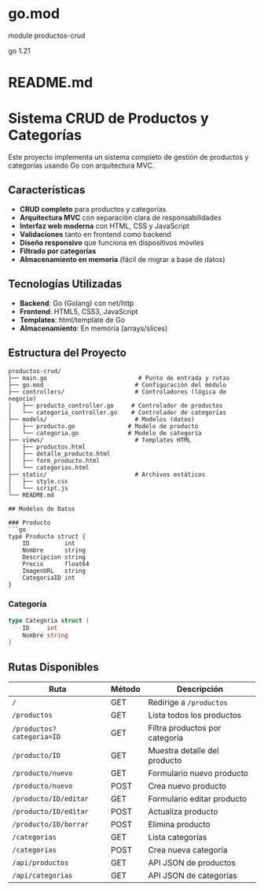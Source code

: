 # go.mod
module productos-crud

go 1.21

# README.md
# Sistema CRUD de Productos y Categorías

Este proyecto implementa un sistema completo de gestión de productos y categorías usando Go con arquitectura MVC.

## Características

- **CRUD completo** para productos y categorías
- **Arquitectura MVC** con separación clara de responsabilidades
- **Interfaz web moderna** con HTML, CSS y JavaScript
- **Validaciones** tanto en frontend como backend
- **Diseño responsivo** que funciona en dispositivos móviles
- **Filtrado por categorías**
- **Almacenamiento en memoria** (fácil de migrar a base de datos)

## Tecnologías Utilizadas

- **Backend**: Go (Golang) con net/http
- **Frontend**: HTML5, CSS3, JavaScript
- **Templates**: html/template de Go
- **Almacenamiento**: En memoria (arrays/slices)

## Estructura del Proyecto

```
productos-crud/
├── main.go                          # Punto de entrada y rutas
├── go.mod                          # Configuración del módulo
├── controllers/                    # Controladores (lógica de negocio)
│   ├── producto_controller.go     # Controlador de productos
│   └── categoria_controller.go    # Controlador de categorías
├── models/                         # Modelos (datos)
│   ├── producto.go               # Modelo de producto
│   └── categoria.go              # Modelo de categoría
├── views/                          # Templates HTML
│   ├── productos.html
│   ├── detalle_producto.html
│   ├── form_producto.html
│   └── categorias.html
├── static/                         # Archivos estáticos
│   ├── style.css
│   └── script.js
└── README.md

## Modelos de Datos

### Producto
```go
type Producto struct {
    ID          int
    Nombre      string
    Descripcion string
    Precio      float64
    ImagenURL   string
    CategoriaID int
}
```

### Categoría
```go
type Categoria struct {
    ID     int
    Nombre string
}
```

## Rutas Disponibles

| Ruta | Método | Descripción |
|------|--------|-------------|
| `/` | GET | Redirige a `/productos` |
| `/productos` | GET | Lista todos los productos |
| `/productos?categoria=ID` | GET | Filtra productos por categoría |
| `/producto/ID` | GET | Muestra detalle del producto |
| `/producto/nuevo` | GET | Formulario nuevo producto |
| `/producto/nuevo` | POST | Crea nuevo producto |
| `/producto/ID/editar` | GET | Formulario editar producto |
| `/producto/ID/editar` | POST | Actualiza producto |
| `/producto/ID/borrar` | POST | Elimina producto |
| `/categorias` | GET | Lista categorías |
| `/categorias` | POST | Crea nueva categoría |
| `/api/productos` | GET | API JSON de productos |
| `/api/categorias` | GET | API JSON de categorías |

